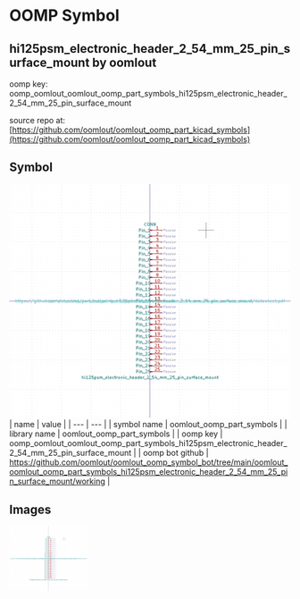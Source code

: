 # OOMP Symbol  
## hi125psm_electronic_header_2_54_mm_25_pin_surface_mount  by oomlout  
  
oomp key: oomp_oomlout_oomlout_oomp_part_symbols_hi125psm_electronic_header_2_54_mm_25_pin_surface_mount  
  
source repo at: [https://github.com/oomlout/oomlout_oomp_part_kicad_symbols](https://github.com/oomlout/oomlout_oomp_part_kicad_symbols)  
## Symbol  
  
[![working.png](working_600.png)](working.png)  
| name | value | 
| --- | --- | 
| symbol name | oomlout_oomp_part_symbols | 
| library name | oomlout_oomp_part_symbols | 
| oomp key | oomp_oomlout_oomlout_oomp_part_symbols_hi125psm_electronic_header_2_54_mm_25_pin_surface_mount | 
| oomp bot github | https://github.com/oomlout/oomlout_oomp_symbol_bot/tree/main/oomlout_oomlout_oomp_part_symbols_hi125psm_electronic_header_2_54_mm_25_pin_surface_mount/working | 
## Images  
  
[![working.png](working_140.png)](working.png)  
